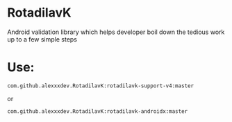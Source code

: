 # RotadilavK
Android validation library which helps developer boil down the tedious work up to a few simple steps

# Use:
```
com.github.alexxxdev.RotadilavK:rotadilavk-support-v4:master
```
or
```
com.github.alexxxdev.RotadilavK:rotadilavk-androidx:master
```
